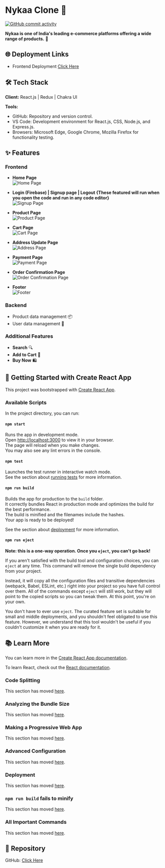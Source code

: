 # Nykaa Clone 🚀
[![GitHub commit activity](https://img.shields.io/github/commit-activity/m/mihirdas77/Nykaa-Clone-React.svg)](https://github.com/mihirdas77/Nykaa-Clone-React.git)

<!-- <div style="display: flex; justify-content: center; align-items: center;">
  <img style="border-radius: 10px" src="https://cdn.iconscout.com/icon/free/png-256/free-nykaa-3384872-2822953.png?f=webp&w=256" alt="Nykaa logo">
</div> -->

**Nykaa is one of India's leading e-commerce platforms offering a wide range of products.** 🌟

## 🌐 Deployment Links
- Frontend Deployment [Click Here](https://nykaa-clone-react-mihir-chi.vercel.app/)

## 🛠️ Tech Stack

**Client:** React.js | Redux | Chakra UI 

<!-- **Server:** Node.js | Express.js | MongoDB  -->

**Tools:** 
- GitHub: Repository and version control.
- VS Code: Development environment for React.js, CSS, Node.js, and Express.js.
- Browsers: Microsoft Edge, Google Chrome, Mozilla Firefox for functionality testing.

## ✨ Features

### Frontend
- **Home Page**  
  ![Home Page](https://i.postimg.cc/3J5c7Hjm/home.png)
  
- **Login (Firebase) | Signup page | Logout {These featured will run when you open the code and run in any code editor}**  
  ![Signup Page](https://i.postimg.cc/nV733P8z/signup.png)
  
- **Product Page**  
  ![Product Page](https://i.postimg.cc/d0LBrWmJ/product.png)
  
- **Cart Page**  
  ![Cart Page](https://i.postimg.cc/3wVZBgnm/add-to-cart.png)
  
- **Address Update Page**  
  ![Address Page](https://i.postimg.cc/66dhr4R4/location.png)
  
- **Payment Page**  
  ![Payment Page](https://i.postimg.cc/ZK4xVYF7/payment.png)
  
- **Order Confirmation Page**  
  ![Order Confirmation Page](https://i.postimg.cc/bwvHf651/confirm.png)
  
- **Footer**  
  ![Footer](https://i.postimg.cc/y8wJpvC1/Screenshot-2024-06-07-195550.png)

### Backend
- Product data management 📦
- User data management 👤

### Additional Features
- **Search** 🔍
- **Add to Cart** 🛒
- **Buy Now** 🛍️

## 🚀 Getting Started with Create React App

This project was bootstrapped with [Create React App](https://github.com/facebook/create-react-app).

### Available Scripts

In the project directory, you can run:

#### `npm start`
Runs the app in development mode.\
Open [http://localhost:3000](http://localhost:3000) to view it in your browser.\
The page will reload when you make changes.\
You may also see any lint errors in the console.

#### `npm test`
Launches the test runner in interactive watch mode.\
See the section about [running tests](https://facebook.github.io/create-react-app/docs/running-tests) for more information.

#### `npm run build`
Builds the app for production to the `build` folder.\
It correctly bundles React in production mode and optimizes the build for the best performance.\
The build is minified and the filenames include the hashes.\
Your app is ready to be deployed!

See the section about [deployment](https://facebook.github.io/create-react-app/docs/deployment) for more information.

#### `npm run eject`
**Note: this is a one-way operation. Once you `eject`, you can't go back!**

If you aren't satisfied with the build tool and configuration choices, you can `eject` at any time. This command will remove the single build dependency from your project.

Instead, it will copy all the configuration files and transitive dependencies (webpack, Babel, ESLint, etc.) right into your project so you have full control over them. All of the commands except `eject` will still work, but they will point to the copied scripts so you can tweak them. At this point, you're on your own.

You don't have to ever use `eject`. The curated feature set is suitable for small and middle deployments, and you shouldn't feel obligated to use this feature. However, we understand that this tool wouldn't be useful if you couldn't customize it when you are ready for it.

## 📚 Learn More

You can learn more in the [Create React App documentation](https://facebook.github.io/create-react-app/docs/getting-started).

To learn React, check out the [React documentation](https://reactjs.org/).

### Code Splitting
This section has moved [here](https://facebook.github.io/create-react-app/docs/code-splitting).

### Analyzing the Bundle Size
This section has moved [here](https://facebook.github.io/create-react-app/docs/analyzing-the-bundle-size).

### Making a Progressive Web App
This section has moved [here](https://facebook.github.io/create-react-app/docs/making-a-progressive-web-app).

### Advanced Configuration
This section has moved [here](https://facebook.github.io/create-react-app/docs/advanced-configuration).

### Deployment
This section has moved [here](https://facebook.github.io/create-react-app/docs/deployment).

### `npm run build` fails to minify
This section has moved [here](https://facebook.github.io/create-react-app/docs/troubleshooting#npm-run-build-fails-to-minify).

### All Important Commands
This section has moved [here](https://drive.google.com/file/d/1OAHaUUSvkKwBr6oF_1NyR6wUKWgxucB1/view?usp=sharing).

## 📂 Repository
GitHub: [Click Here](https://github.com/mihirdas77/Nykaa-Clone-React.git)
